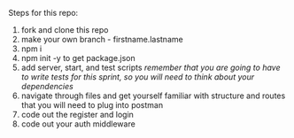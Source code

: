 Steps for this repo: 

1. fork and clone this repo
2. make your own branch - firstname.lastname
3. npm i 
4. npm init -y to get package.json
5. add server, start, and test scripts 
*remember that you are going to have to write tests for this sprint, so you will need to think about your dependencies*
6. navigate through files and get yourself familiar with structure and routes that you will need to plug into postman
7. code out the register and login 
8. code out your auth middleware 